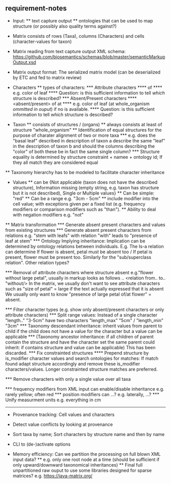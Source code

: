requirement-notes
--------------------
* Input: 
** text capture output
** ontologies that can be used to map structure (or possibly also quality terms against?)


* Matrix consists of rows (Taxa), columns (Characters) and cells (character-values for taxon)
* Matrix reading from text capture output XML schema: https://github.com/biosemantics/schemas/blob/master/semanticMarkupOutput.xsd
* Matrix output format: The serialized matrix model (can be deserialized by ETC and fed to matrix review)

* Characters 
** types of characters:
*** Attribute characters
**** <attribute> of <structure>
**** e.g. color of leaf
**** Question: is this sufficient information to tell *which* structure is described?
*** Absent/Present characters
**** <absent/present> of <beared structure> at <bearer structure>
**** e.g. color of leaf (at whole_organism *ommitted in ouput*) if no <bearer structure> is available.
**** Question: is this sufficient information to tell *which* structure is described?

* Taxon 
** consists of structures / (organs)
** always consists at least of structure "whole_organism"
** Identification of equal structures for the purpose of charater alignment of two or more taxa
*** e.g. does the "basal leaf" described in description of taxon a describe the same "leaf" in the description of taxon b and 
should the columns describing the "color" of both these be in fact the same single column?
*** Structure equality is determined by structure constraint + namee + ontology id; If they all match they are considered equal

** Taxonomy hierarchy has to be modeled to facilitate character inheritance

* Values 
** can be {Not applicable (taxon does not have the described structure), 
Information missing (empty string, e.g. taxon has structure but it is not described), Single or Multiple values}
** Can be simple: "red"
** Can be a range e.g. "3cm - 5cm"
** include modifier into the cell value; with exceptions given per a fixed list (e.g. frequency modifiers or comparison modifiers such as "than").
** Ability to deal with negation modifiers e.g. "not"

** Matrix transformation
*** Generate absent present characters and values from existing structures
*** Generate absent present characters from relations e.g. "stem with leafs" with relation "with" leads to "presence of leaf at stem"
*** Ontology Implying inheritance: Implication can be determined by ontology relations between individuals. E.g. The Is-a relation can determine If flower is absent, petal must be absent too / If petal is present, flower must be present too. Similarly for the "sub/superclass relation". Other relation types?

*** Removal of attribute characters where structure absent e.g."flower without large petal", usually in markup looks as follows
  <structure name="flower"> .. </structure>
  <structure name="petal">
     <character type="size" value="large"/>
  </structure>
  <relation from.. to.. "without/>
  In the matrix, we usually don't want to see attribute characters such as "size of petal" = large if the text actually expressed that it is absent
  We usually only want to know "presence of large petal of/at flower" = absent.

*** Filter character types (e.g. show only absent/present characters or only attribute characters)
*** Split range values: Instead of a single character "length.." "3-5cm" have two characters "length_max" "5cm" / "length_min" "3cm"
*** Taxonomy descendant inheritance: inherit values from parent to child if the child does not have a value for the character but a value can be applicable
*** (Taxonomy ancestor inheritance: if all children of parent contain the structure and have the character set the same parent could inherit: if contains structure and value can be applicable) This has been discarded.
*** Fix constrainted structures
**** Prepend structure by is_modifier character values and search ontologies for matches: If match found adapt structure accordingly and remove these is_modifier characters/values. Longer constrainted structure matches are preferred.

*** Remove characters with only a single value over all taxa

*** frequency modifiers from XML input can enable/disable inheritance e.g. rarely yellow; often red 
*** position modifiers can ...? e.g. laterally, ...?
*** Unify measurment units e.g. everything in cm
*** 


* Provenance tracking: Cell values and characters
* Detect value conflicts by looking at provenance

* Sort taxa by name; Sort characters by structure name and then by name


* CLI to (de-)activate options
* Memory efficiency: Can we partition the processing on full blown XML input data?
** e.g. only one root node at a time (should be sufficient if only upward/downward taxonomical inheritances)
** Final full unpartitioned raw ouput to use some libraries designed for sparse matrices? e.g. https://java-matrix.org/


